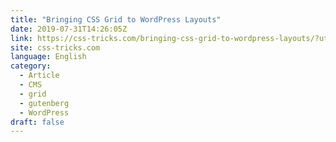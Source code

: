 ```yaml
---
title: "Bringing CSS Grid to WordPress Layouts"
date: 2019-07-31T14:26:05Z
link: https://css-tricks.com/bringing-css-grid-to-wordpress-layouts/?utm_medium=RSS&utm_source=news.12bit.vn
site: css-tricks.com
language: English
category:
  - Article
  - CMS
  - grid
  - gutenberg
  - WordPress
draft: false
---
```

